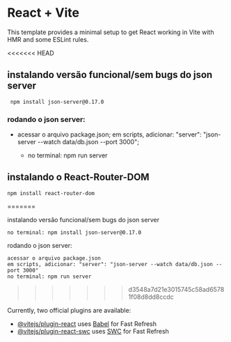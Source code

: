 # React + Vite

This template provides a minimal setup to get React working in Vite with HMR and some ESLint rules.

<<<<<<< HEAD
## instalando versão funcional/sem bugs do json server

    
     npm install json-server@0.17.0

### rodando o json server:

- acessar o arquivo package.json;
    em scripts, adicionar: "server": "json-server --watch data/db.json --port 3000";

    - no terminal: npm run server

## instalando o React-Router-DOM
    npm install react-router-dom
=======

instalando versão funcional/sem bugs do json server

    no terminal: npm install json-server@0.17.0

rodando o json server:

    acessar o arquivo package.json
    em scripts, adicionar: "server": "json-server --watch data/db.json --port 3000"
    no terminal: npm run server

>>>>>>> d3548a7d21e3015745c58ad65781f08d8dd8ccdc

Currently, two official plugins are available:

- [@vitejs/plugin-react](https://github.com/vitejs/vite-plugin-react/blob/main/packages/plugin-react/README.md) uses [Babel](https://babeljs.io/) for Fast Refresh
- [@vitejs/plugin-react-swc](https://github.com/vitejs/vite-plugin-react-swc) uses [SWC](https://swc.rs/) for Fast Refresh
